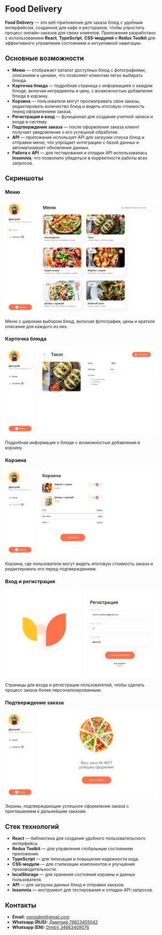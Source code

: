 # Food Delivery

**Food Delivery** — это веб-приложение для заказа блюд с удобным интерфейсом, созданное для кафе и ресторанов, чтобы упростить процесс онлайн-заказов для своих клиентов. Приложение разработано с использованием **React**, **TypeScript**, **CSS-модулей** и **Redux Toolkit** для эффективного управления состоянием и интуитивной навигации.

## Основные возможности

- **Меню** — отображает каталог доступных блюд с фотографиями, описанием и ценами, что позволяет клиентам легко выбирать блюда.
- **Карточка блюда** — подробная страница с информацией о каждом блюде, включая ингредиенты и цену, с возможностью добавления блюда в корзину.
- **Корзина** — пользователи могут просматривать свои заказы, редактировать количество блюд и видеть итоговую стоимость перед оформлением заказа.
- **Регистрация и вход** — функционал для создания учетной записи и входа в систему.
- **Подтверждение заказа** — после оформления заказа клиент получает уведомление о его успешной обработке.
- **API** — приложение использует API для загрузки списка блюд и отправки меню, что упрощает интеграцию с базой данных и автоматизирует обновление данных.
- **Работа с API** — для тестирования и отладки API использовалась **Insomnia**, что позволило убедиться в корректности работы всех запросов.

## Скриншоты

### Меню
![Меню](./src/assets/menu.png)

Меню с широким выбором блюд, включая фотографии, цены и краткое описание для каждого из них.

### Карточка блюда
![Карточка блюда](./src/assets/dish-details.png)

Подробная информация о блюде с возможностью добавления в корзину.

### Корзина
![Корзина](./src/assets/cart.png)

Корзина, где пользователи могут видеть итоговую стоимость заказа и редактировать его перед подтверждением.

### Вход и регистрация
![Вход и регистрация](./src/assets/login-register.png)

Страницы для входа и регистрации пользователей, чтобы сделать процесс заказа более персонализированным.

### Подтверждение заказа
![Подтверждение заказа](./src/assets/order-confirmation.png)

Экраны, подтверждающие успешное оформление заказа с приглашением к дальнейшим заказам.

## Стек технологий

- **React** — библиотека для создания удобного пользовательского интерфейса.
- **Redux Toolkit** — для управления глобальным состоянием приложения.
- **TypeScript** — для типизации и повышения надежности кода.
- **CSS-модули** — для стилизации компонентов и улучшения производительности.
- **localStorage** — для хранения состояния корзины и данных пользователя.
- **API** — для загрузки данных блюд и отправки заказов.
- **Insomnia** — инструмент для тестирования и отладки API-запросов.

## Контакты

- **Email:** vorosdmi@gmail.com
- **Whatsapp (RUS):** [Дмитрий 79823455042](https://wa.me/79823455042)
- **Whatsapp (EN):** [Dmitrii 34663409076](https://wa.me/34663409076)

